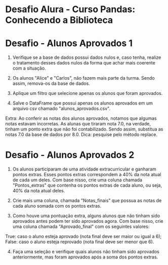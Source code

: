 # Desafio Alura - Curso Pandas: Conhecendo a Biblioteca

# Desafio - Alunos Aprovados 1

1) Verifique se a base de dados possui dados nulos e, caso tenha, realize o tratamento desses dados nulos da forma que achar mais coerente com a situação.

2) Os alunos "Alice" e "Carlos", não fazem mais parte da turma. Sendo assim, remova-os da base de dados.

3) Aplique um filtro que selecione apenas os alunos que foram aprovados.

4) Salve o DataFrame que possui apenas os alunos aprovados em um arquivo csv chamado "alunos_aprovados.csv".

Extra: Ao conferir as notas dos alunos aprovados, notamos que algumas notas estavam incorretas. As alunas que tiraram nota 7.0, na verdade, tinham um ponto extra que não foi contabilizado. Sendo assim, substitua as notas 7.0 da base de dados por 8.0. Dica: pesquise pelo método replace.





# Desafio - Alunos Aprovados 2

1) Os alunos participaram de uma atividade extracurricular e ganharam pontos extras. Esses pontos extras correspondem a 40% da nota atual de cada um deles. Com base nisso, crie uma coluna chamada "Pontos_extras" que contenha os pontos extras de cada aluno, ou seja, 40% da nota atual deles.

2) Crie mais uma coluna, chamada "Notas_finais" que possua as notas de cada aluno somada com os pontos extras.

3) Como houve uma pontuação extra, alguns alunos que não tinham sido aprovados antes podem ter sido aprovados agora. Com base nisso, crie uma coluna chamada "Aprovado_final" com os seguintes valores:

True: caso o aluno esteja aprovado (nota final deve ser maior ou igual a 6);
False: caso o aluno esteja reprovado (nota final deve ser menor que 6).

4) Faça uma seleção e verifique quais alunos não tinham sido aprovados anteriormente, mas foram aprovados após a soma dos pontos extras.
